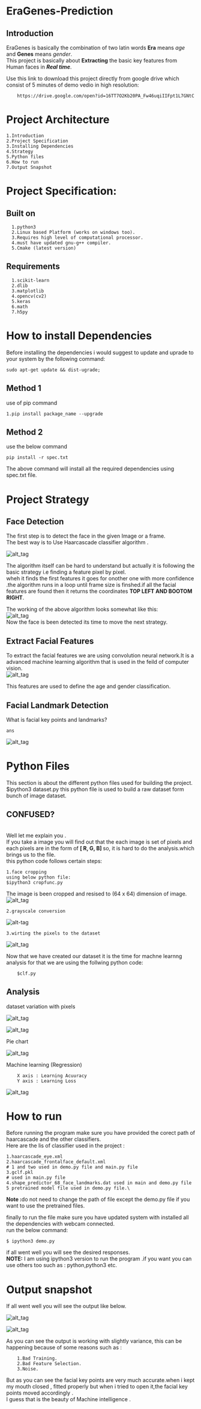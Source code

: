 # EraGenes-Prediction

## Introduction
EraGenes is basically the combination of two latin words <b>Era</b> means <i>age</i> and <b>Genes</b> means <i>gender</i>.
<br>
This project is basically about <b>Extracting</b> the basic key features from Human faces in <b><i>Real time</i></b>.

Use this link to download this project directly from google drive which consist of 5 minutes of demo vedio in high resolution:

        https://drive.google.com/open?id=16TT7O2Kb20PA_Fw46uqiIIFpt1L7GNtC
# Project Architecture

    1.Introduction
    2.Project Specification
    3.Installing Dependencies
    4.Strategy
    5.Python files
    6.How to run
    7.Output Snapshot
    
# Project Specification:
## Built on
    
      1.python3
      2.Linux based Platform (works on windows too).
      3.Requires high level of computational processor.
      4.must have updated gnu-g++ compiler.
      5.Cmake (latest version)
      
## Requirements 

      1.scikit-learn
      2.dlib
      3.matplotlib
      4.opencv(cv2)
      5.keras
      6.math
      7.h5py
      
# How to install Dependencies
Before installing the dependencies i would suggest to update and uprade to your system by the following command:

    sudo apt-get update && dist-ugrade;
## Method 1
use of pip command

    1.pip install package_name --upgrade
    
## Method 2
use the below command

    pip install -r spec.txt
The above command will install all the required dependencies using spec.txt file.

# Project Strategy
## Face Detection
The first step is to detect the face in the given Image or a frame.<br>The best way is to Use Haarcascade classifier algorithm .

![alt_tag](http://www.jamesshorten.com/images/FindMouthCentreFlowChart.png)

The algorithm itself can be hard to understand but actually it is following the basic strategy i.e finding a feature pixel by pixel.<br>
wheh it finds the first features it goes for onother one with more confidence .the algorithm runs in a loop until frame size is finshed.if all the facial features are found then it returns the coordinates <b>TOP LEFT AND BOOTOM RIGHT</b>.

The working of the above algorithm looks somewhat like this:<br>
![alt_tag](https://memememememememe.me/assets/posts/training-haar-cascades/haarFace.jpg)<br>
Now the face is been detected its time to move the next strategy.

## Extract Facial Features 
To extract the facial features we are using convolution neural network.It is a advanced machine learning algorithm that is used in the feild of computer vision.<br>
![alt_tag](https://image.slidesharecdn.com/paper-presentation3-140114164750-phpapp02/95/neuroevolution-and-deep-learing-4-638.jpg?cb=1389718191)

This features are used to define the age and gender classification.

## Facial Landmark Detection
What is facial key points and landmarks?

    ans
 ![alt_tag](https://ars.els-cdn.com/content/image/1-s2.0-S0957417415004170-gr1.jpg)
# Python Files
This section is about the different python files used for building the project.
        $ipython3 dataset.py
this python file is used to build a raw dataset form bunch of image dataset.
<b><h2>CONFUSED?</h2></b><br>
 Well let me explain you .<br>
 If you take a image you will find out that the each image is set of pixels and each pixels are in the form of <B> [ R, G, B] </B>
 so, it is hard to do the analysis.which brings us to the file.<br>
 this python code follows certain steps:
 
    1.face cropping
    using below python file:
    $ipython3 cropfunc.py
 The image is been cropped and resised to (64 x 64) dimension of image.<br>
![alt_tag](https://github.com/vshantam/Age-Prediction/blob/master/Analysis/Capture2.PNG)
    
    2.grayscale conversion
![alt-tag](https://github.com/vshantam/Age-Prediction/blob/master/Analysis/Capture3.PNG)

    3.wirting the pixels to the dataset
![alt_tag](https://github.com/vshantam/Age-Prediction/blob/master/Analysis/Screenshot%20(20).png)

Now that we have created our dataset it is the time for machne learnng analysis for that we are using the follwing python code:

        $clf.py
        
## Analysis
dataset variation with pixels<br>

![alt_tag](https://github.com/vshantam/Age-Prediction/blob/master/Analysis/Figure_3.png)

![alt_tag](https://github.com/vshantam/Age-Prediction/blob/master/Analysis/Figure_2.png)


Pie chart<br>

![alt_tag](https://github.com/vshantam/Age-Prediction/blob/master/Analysis/Figure_1.png)


Machine learning (Regression)<br>
    
        X axis : Learning Acuuracy
        Y axis : Learning Loss
![alt_tag](https://github.com/vshantam/Age-Prediction/blob/master/Gender/gplot1.png)

# How to run
Before running the program make sure you have provided the corect path of haarcascade and the other classifiers.<br>
Here are the lis of classifier used in the project :

    1.haarcascade_eye.xml
    2.haarcascade_frontalface_default.xml
    # 1 and two used in demo.py file and main.py file
    3.gclf.pkl 
    # used in main.py file
    4.shape_predictor_68_face_landmarks.dat used in main and demo.py file
    5 pretrained model file used in demo.py file.\
<b> Note :</b>do not need to change the path of file except the demo.py file if you want to use the pretrained files.

finally to run the file make sure you have updated system with installed all the dependencies with webcam connected.<br>
run the below command:

    $ ipython3 demo.py
if all went well you will see the desired responses.<br>
<b>NOTE:</b> I am using ipython3 version to run the program .if you want you can use others too such as : python,python3 etc.

# Output snapshot

If all went well you will see the output like below.

![alt_tag](https://github.com/vshantam/EraGenes-Prediction/blob/master/output/output1.png)

![alt_tag](https://github.com/vshantam/EraGenes-Prediction/blob/master/output/output2.png)

As you can see the output is working with slightly variance, this can be happening because of some reasons such as :

        1.Bad Training.
        2.Bad Feature Selection.
        3.Noise.
        
But as you can see the facial key points are very much accurate.when i kept my mouth closed , fitted properly but when i tried to open it,the facial key points moved accordingly .<br>
I guess that is the beauty of Machine intelligence .
